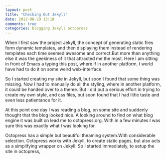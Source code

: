 ```yaml
---
layout: post
title: "Checking Out Jekyll"
date: 2012-06-29 13:18
comments: true
categories: blogging Jekyll octopress
---
```

When I first saw the project Jekyll, the concept of generating static files form dynamic templates, and then displaying them instead of rendering templates each time seemed awesome and correct.But more than anything else it was the geekiness of it that attracted me the most. Here I am sitting in front of Emacs a typing this post, where if in another platform, I world have had to do it on some weird web-interface.

So I started creating my site in Jekyll, but soon I found that some thing was missing. Now I had to manually do all the styling, where in another platform, it could be handed over to a theme. But I did put a serious effort in trying to create my own style, and css files, but soon found that I had little taste and even less patientance for it.

At this point one day I was reading a blog, on some site and suddenly thought that the blog looked nice. A looking around to find on what blog engine it was built on lead me to octopress.org. With in a few minutes I was sure this was exactly what I was looking for.

Octopress has a simple but beautiful theaming system.With considerable selection.
Octopress works with Jekyll, to create static pages, but also acts as a simplifying wrapper on Jekyll.
So I started immediately, to setup the site in octopress,
